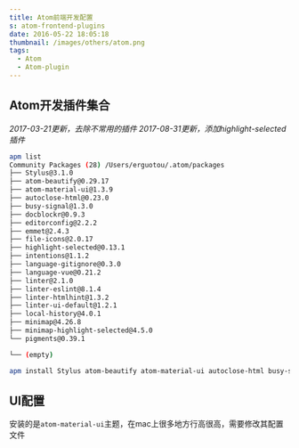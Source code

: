 ```yaml
---
title: Atom前端开发配置
s: atom-frontend-plugins
date: 2016-05-22 18:05:18
thumbnail: /images/others/atom.png
tags:
  - Atom
  - Atom-plugin
---
```

## Atom开发插件集合
*2017-03-21更新，去除不常用的插件*
*2017-08-31更新，添加highlight-selected插件*
```bash
apm list
Community Packages (28) /Users/erguotou/.atom/packages
├── Stylus@3.1.0
├── atom-beautify@0.29.17
├── atom-material-ui@1.3.9
├── autoclose-html@0.23.0
├── busy-signal@1.3.0
├── docblockr@0.9.3
├── editorconfig@2.2.2
├── emmet@2.4.3
├── file-icons@2.0.17
├── highlight-selected@0.13.1
├── intentions@1.1.2
├── language-gitignore@0.3.0
├── language-vue@0.21.2
├── linter@2.1.0
├── linter-eslint@8.1.4
├── linter-htmlhint@1.3.2
├── linter-ui-default@1.2.1
├── local-history@4.0.1
├── minimap@4.26.8
├── minimap-highlight-selected@4.5.0
└── pigments@0.39.1

└── (empty)
```
<!-- more -->

```bash
apm install Stylus atom-beautify atom-material-ui autoclose-html busy-signal docblockr editorconfig emmet file-icons highlight-selected intentions language-gitignore language-vue linter linter-ui-default linter-eslint linter-htmlhint local-history minimap minimap-highlight-selected pigments
```

## UI配置
安装的是`atom-material-ui`主题，在mac上很多地方行高很高，需要修改其配置文件
